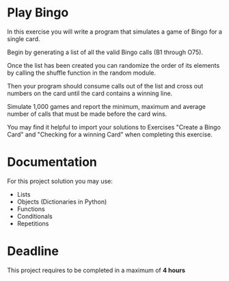 # Play Bingo

In this exercise you will write a program that simulates a game of Bingo for a single card. 

Begin by generating a list of all the valid Bingo calls (B1 through O75). 

Once the list has been created you can randomize the order of its elements by calling the shuffle function in the random module. 

Then your program should consume calls out of the list and cross out numbers on the card until the card contains a winning line. 

Simulate 1,000 games and report the minimum, maximum and average number of calls that must be made before the card wins. 

You may find it helpful to import
your solutions to Exercises "Create a Bingo Card" and "Checking for a winning Card" when completing this exercise.
 	 	 	 			 
# Documentation

For this project solution you may use:

- Lists
- Objects (Dictionaries in Python)
- Functions
- Conditionals
- Repetitions

# Deadline

This project requires to be completed in a maximum of **4 hours**
